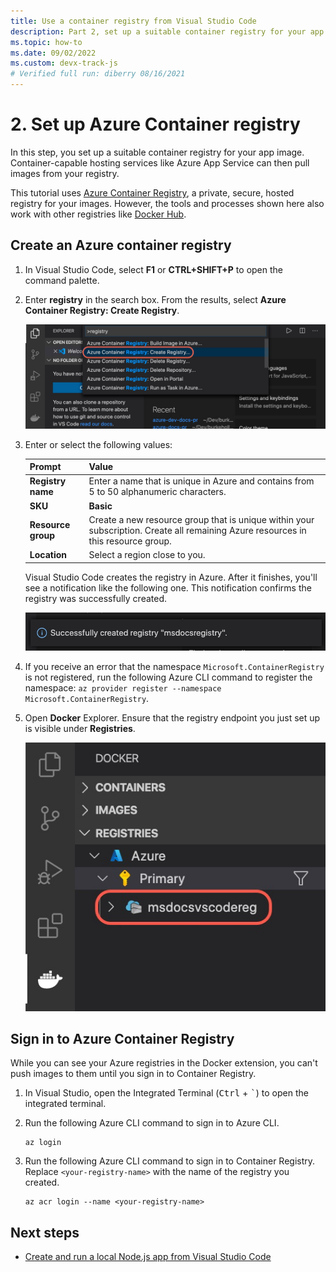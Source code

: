 ```yaml
---
title: Use a container registry from Visual Studio Code
description: Part 2, set up a suitable container registry for your app image. 
ms.topic: how-to
ms.date: 09/02/2022
ms.custom: devx-track-js
# Verified full run: diberry 08/16/2021
---
```


# 2. Set up Azure Container registry

In this step, you set up a suitable container registry for your app image. Container-capable hosting services like Azure App Service can then pull images from your registry.

This tutorial uses [Azure Container Registry](https://azure.microsoft.com/services/container-registry/), a private, secure, hosted registry for your images. However, the tools and processes shown here also work with other registries like [Docker Hub](https://hub.docker.com/).

## Create an Azure container registry

1. In Visual Studio Code, select **F1** or **CTRL+SHIFT+P** to open the command palette.

1. Enter **registry** in the search box. From the results, select **Azure Container Registry: Create Registry**.

   ![Screenshot that shows searching for the term registry in Visual Studio Code Explorer.](../../media/deploy-containers/docker-create-registry.jpg)

1. Enter or select the following values:

   |Prompt|Value|
   |--|--|
   |**Registry name**|Enter a name that is unique in Azure and contains from 5 to 50 alphanumeric characters.|
   |**SKU**|**Basic**|
   |**Resource group**|Create a new resource group that is unique within your subscription. Create all remaining Azure resources in this resource group.|
   |**Location**|Select a region close to you.|

    Visual Studio Code creates the registry in Azure. After it finishes, you'll see a notification like the following one. This notification confirms the registry was successfully created.

   ![Confirmation in Visual Studio Code that the registry was created](../../media/deploy-containers/registry-created.jpg)

1. If you receive an error that the namespace `Microsoft.ContainerRegistry` is not registered, run the following Azure CLI command to register the namespace: `az provider register --namespace Microsoft.ContainerRegistry`.

1. Open **Docker** Explorer. Ensure that the registry endpoint you just set up is visible under **Registries**.

   ![Verification that the registry appears in Docker Explorer](../../media/deploy-containers/docker-explorer-registry.jpg)

## Sign in to Azure Container Registry

While you can see your Azure registries in the Docker extension, you can't push images to them until you sign in to Container Registry.

1. In Visual Studio, open the Integrated Terminal (<kbd>Ctrl</kbd> + <kbd>`</kbd>) to open the integrated terminal.

1. Run the following Azure CLI command to sign in to Azure CLI. 

    ```azurecli
    az login 
    ```

1. Run the following Azure CLI command to sign in to Container Registry. Replace `<your-registry-name>` with the name of the registry you created.

    ```azurecli
    az acr login --name <your-registry-name>
    ```

## Next steps

* [Create and run a local Node.js app from Visual Studio Code](tutorial-vscode-docker-node-03.md)
 
